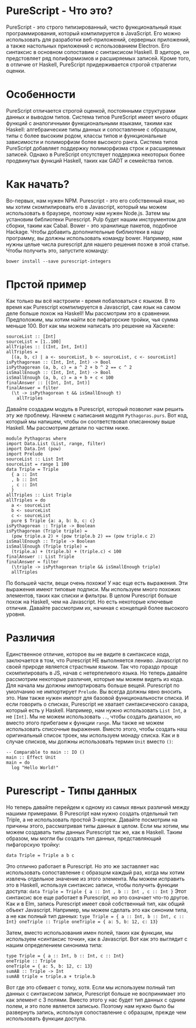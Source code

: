 # PureScript - Что это?

PureScript - это строго типизированный, чисто функциональный язык программирования, который компилируется в JavaScript.
Его можно использовать для разработки веб-приложений, серверных приложений, а также настольных приложений с использованием Electron.
Его синтаксис в основном сопоставим с синтаксисом Haskell. В эдиторе, он предстовляет ряд полиформизмов и расширяемых записей.
Кроме того, в отличие от Haskell, PureScript придерживается строгой стратегии оценки.

# Особенности

PureScript отличается строгой оценкой, постоянными структурами данных и выводом типов.
Система типов PureScript имеет много общих функций с аналогичными функциональными языками, такими как Haskell: 
алгебраические типы данных и сопоставление с образцом, типы с более высоким родом, 
классы типов и функциональные зависимости и полиморфизм более высокого ранга. 
Система типов PureScript добавляет поддержку полиморфизма строк и расширяемых записей. 
Однако в PureScript отсутствует поддержка некоторых более продвинутых функций Haskell, таких как GADT и семейства типов.

# Как начать?

Во-первых, нам нужен NPM. Purescript - это его собственный язык, но мы хотим скомпилировать его в Javascript, который мы можем использовать в браузере, поэтому нам нужен Node.js. Затем мы установим библиотеки Purescript. Pulp будет нашим инструментом для сборки, таким как Cabal.
Bower - это хранилище пакетов, подобное Hackage. Чтобы добавить дополнительные библиотеки в нашу программу, вы должны использовать команду bower. Например, нам нужны целые числа purescript для нашего решения позже в этой статье. Чтобы получить это, запустите команду:
```
bower install --save purescript-integers
```
# Прстой пример
Как только вы всё настроили - время побаловаться с языком. В то время как Purescript компилируется в Javascript, сам язык на самом деле больше похож на Haskell! Мы рассмотрим это в сравнении. Предположим, мы хотим найти все пифагорские тройки, чья сумма меньше 100. Вот как мы можем написать это решение на Хаскеле:
```
sourceList :: [Int]
sourceList = [1..100]
allTriples :: [(Int, Int, Int)]
allTriples =
  [(a, b, c) | a <- sourceList, b <- sourceList, c <- sourceList]
isPythagorean :: (Int, Int, Int) -> Bool
isPythagorean (a, b, c) = a ^ 2 + b ^ 2 == c ^ 2
isSmallEnough :: (Int, Int, Int) -> Bool
isSmallEnough (a, b, c) = a + b + c < 100
finalAnswer :: [(Int, Int, Int)]
finalAnswer = filter 
  (\t -> isPythagorean t && isSmallEnough t)
    allTriples
```
Давайте создадим модуль в Purescript, который позволит нам решить эту же проблему. Начнем с написания модуля ```Pythagoras.purs```. Вот код, который мы напишем, чтобы он соответствовал описанному выше Haskell. Мы рассмотрим детали по частям ниже.
```
module Pythagoras where
import Data.List (List, range, filter)
import Data.Int (pow)
import Prelude
sourceList :: List Int
sourceList = range 1 100
data Triple = Triple
  { a :: Int
  , b :: Int
  , c :: Int
  }
allTriples :: List Triple
allTriples = do
  a <- sourceList
  b <- sourceList
  c <- sourceList
  pure $ Triple {a: a, b: b, c: c}
isPythagorean :: Triple -> Boolean
isPythagorean (Triple triple) =
  (pow triple.a 2) + (pow triple.b 2) == (pow triple.c 2)
isSmallEnough :: Triple -> Boolean
isSmallEnough (Triple triple) =
  (triple.a) + (triple.b) + (triple.c) < 100
finalAnswer :: List Triple
finalAnswer = filter
  (\triple -> isPythagorean triple && isSmallEnough triple) 
  allTriples
```
По большей части, вещи очень похожи! У нас еще есть выражения. Эти выражения имеют типовые подписи. Мы используем много похожих элементов, таких как списки и фильтры. В целом Purescript больше похож на Haskell, чем на Javascript. Но есть некоторые ключевые отличия. Давайте рассмотрим их, начиная с концепций более высокого уровня.
# Различия
Единственное отличие, которое вы не видите в синтаксисе кода, заключается в том, что Purescript НЕ выполняется лениво. Javascript по своей природе является страстным языком. Так что гораздо проще скомпилировать в JS, начав с нетерпеливого языка.
Но теперь давайте рассмотрим некоторые различия, которые мы можем видеть из кода. Для начала мы должны импортировать больше вещей. Purescript по умолчанию не импортирует ```Prelude```. Вы всегда должны явно вносить это. Нам также нужен импорт для базовой функциональности списка.
И если говорить о списках, Purescript не хватает синтаксического сахара, который есть у Haskell. Например, нам нужно использовать ```List Int```, а не ```[Int]```. Мы не можем использовать ```..```, чтобы создать диапазон, но вместо этого прибегаем к функции ```range```.
Мы также не можем использовать списочные выражения. Вместо этого, чтобы создать наш оригинальный список троек, мы используем монаду списка. Как и в случае списков, мы должны использовать термин ```Unit``` вместо ```()```:
```
-- Comparable to main :: IO ()
main :: Effect Unit
main = do
  log "Hello World!"
  ```
 # Purescript - Типы данных
 Но теперь давайте перейдем к одному из самых явных различий между нашими примерами. В Purescript нам нужно создать отдельный тип Triple, а не использовать простой 3-кортеж. Давайте посмотрим на причины этого, рассматривая типы данных в целом.
Если мы хотим, мы можем создавать типы данных Purescript так же, как в Haskell. Таким образом, мы могли бы создать тип данных, представляющий пифагорскую тройку:
  ```
data Triple = Triple a b c
  ```
  Это отлично работает в Purescript. Но это же заставляет нас использовать сопоставление с образцом каждый раз, когда мы хотим извлечь отдельное значение из этого элемента. Мы можем исправить это в Haskell, используя синтаксис записи, чтобы получить функции доступа:
    ```
  data Triple = Triple
  { a :: Int
  , b :: Int
  , c :: Int
  }
    ```
    Этот синтаксис все еще работает в Purescript, но это означает что-то другое. Как и в Elm, запись Purescript имеет свой собственный тип, как общий объект Javascript. Например, мы можем сделать это как синоним типа, а не как полный тип данных:
      ```
    type Triple = { a :: Int, b :: Int, c :: Int}
oneTriple :: Triple
oneTriple = { a: 5, b: 12, c: 13}
      ```
  
  
 Затем, вместо использования имен полей, таких как функции, мы используем «синтаксис точки», как в Javascript. Вот как это выглядит с нашим определением синонима типа:
 
  ```
  type Triple = { a :: Int, b :: Int, c :: Int}
oneTriple :: Triple
oneTriple = { a: 5, b: 12, c: 13}
sumAB :: Triple -> Int
sumAB triple = triple.a + triple.b
   ```
Вот где это сбивает с толку, хотя. Если мы используем полный тип данных с синтаксисом записи, Purescript больше не воспринимает это как элемент с 3 полями. Вместо этого у нас будет тип данных с одним полем, и это поле является записью. Поэтому нам нужно было бы развернуть запись, используя сопоставление с образцом, прежде чем использовать функции доступа.

